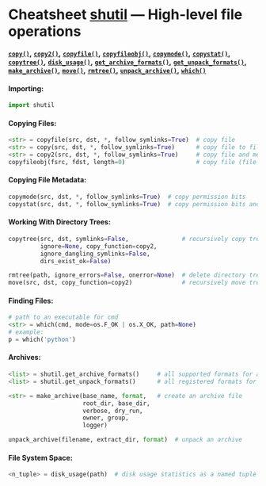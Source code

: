 # Cheatsheet [shutil](https://docs.python.org/3/library/shutil.html) — High-level file operations

**[`copy()`](#copying-files)**__,__
**[`copy2()`](#copying-files)**__,__
**[`copyfile()`](#copying-files)**__,__
**[`copyfileobj()`](#copying-files)**__,__
**[`copymode()`](#copying-file-metadata)**__,__
**[`copystat()`](#copying-file-metadata)**__,__
**[`copytree()`](#working-with-directory-trees)**__,__
**[`disk_usage()`](#file-system-space)**__,__
**[`get_archive_formats()`](#archives)**__,__
**[`get_unpack_formats()`](#archives)**__,__
**[`make_archive()`](#archives)**__,__
**[`move()`](#working-with-directory-trees)**__,__
**[`rmtree()`](#working-with-directory-trees)**__,__
**[`unpack_archive()`](#archives)**__,__
**[`which()`](#finding-files)**

#### Importing:
```python
import shutil
```

#### Copying Files:
```python
<str> = copyfile(src, dst, *, follow_symlinks=True)  # copy file
<str> = copy(src, dst, *, follow_symlinks=True)      # copy file to file or directory
<str> = copy2(src, dst, *, follow_symlinks=True)     # copy file and metadata to file or directory
copyfileobj(fsrc, fdst, length=0)                    # copy file (file handles)
```

#### Copying File Metadata:
```python
copymode(src, dst, *, follow_symlinks=True)  # copy permission bits
copystat(src, dst, *, follow_symlinks=True)  # copy permission bits and stat
```

#### Working With Directory Trees:
```python
copytree(src, dst, symlinks=False,               # recursively copy tree
         ignore=None, copy_function=copy2,
         ignore_dangling_symlinks=False,
         dirs_exist_ok=False)

rmtree(path, ignore_errors=False, onerror=None)  # delete directory tree
move(src, dst, copy_function=copy2)              # recursively move tree
```

#### Finding Files:
```python
# path to an executable for cmd
<str> = which(cmd, mode=os.F_OK | os.X_OK, path=None)
# example:
p = which('python')
```

#### Archives:
```python
<list> = shutil.get_archive_formats()     # all supported formats for archiving
<list> = shutil.get_unpack_formats()      # all registered formats for unpacking

<str> = make_archive(base_name, format,   # create an archive file
                     root_dir, base_dir,
                     verbose, dry_run,
                     owner, group,
                     logger)

unpack_archive(filename, extract_dir, format)  # unpack an archive
```

#### File System Space:
```python
<n_tuple> = disk_usage(path)  # disk usage statistics as a named tuple
```

